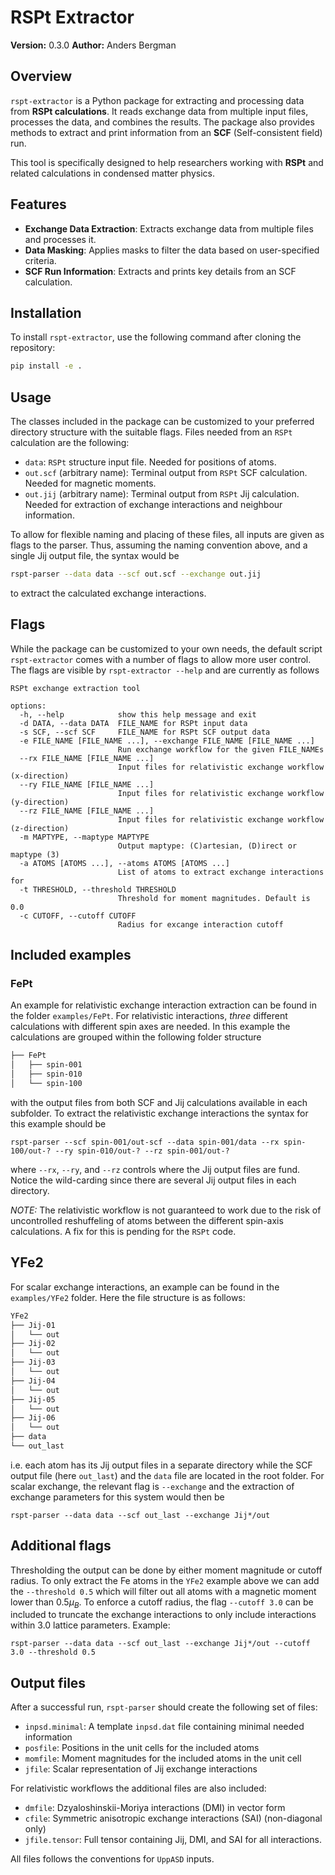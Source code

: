 # RSPt Extractor

**Version:** 0.3.0
**Author:** Anders Bergman

## Overview

`rspt-extractor` is a Python package for extracting and processing data from **RSPt calculations**. It reads exchange data from multiple input files, processes the data, and combines the results. The package also provides methods to extract and print information from an **SCF** (Self-consistent field) run.

This tool is specifically designed to help researchers working with **RSPt** and related calculations in condensed matter physics.

## Features

- **Exchange Data Extraction**: Extracts exchange data from multiple files and processes it.
- **Data Masking**: Applies masks to filter the data based on user-specified criteria.
- **SCF Run Information**: Extracts and prints key details from an SCF calculation.

## Installation

To install `rspt-extractor`, use the following command after cloning the repository:

```bash
pip install -e .
```

## Usage

The classes included in the package can be customized to your preferred directory structure with the suitable flags. Files needed from an `RSPt` calculation are the following:

- `data`: `RSPt` structure input file. Needed for positions of atoms.
- `out.scf` (arbitrary name): Terminal output from `RSPt` SCF calculation. Needed for magnetic moments.
- `out.jij` (arbitrary name): Terminal output from `RSPt` Jij calculation. Needed for extraction of exchange interactions and neighbour information.

To allow for flexible naming and placing of these files, all inputs are given as flags to the parser. Thus, assuming the naming convention above, and a single Jij output file, the syntax would be

```bash
rspt-parser --data data --scf out.scf --exchange out.jij
```

to extract the calculated exchange interactions.

## Flags

While the package can be customized to your own needs, the default script `rspt-extractor` comes with a number of flags to allow more user control. The flags are visible by `rspt-extractor --help` and are currently as follows

```syntax
RSPt exchange extraction tool

options:
  -h, --help            show this help message and exit
  -d DATA, --data DATA  FILE_NAME for RSPt input data
  -s SCF, --scf SCF     FILE_NAME for RSPt SCF output data
  -e FILE_NAME [FILE_NAME ...], --exchange FILE_NAME [FILE_NAME ...]
                        Run exchange workflow for the given FILE_NAMEs
  --rx FILE_NAME [FILE_NAME ...]
                        Input files for relativistic exchange workflow (x-direction)
  --ry FILE_NAME [FILE_NAME ...]
                        Input files for relativistic exchange workflow (y-direction)
  --rz FILE_NAME [FILE_NAME ...]
                        Input files for relativistic exchange workflow (z-direction)
  -m MAPTYPE, --maptype MAPTYPE
                        Output maptype: (C)artesian, (D)irect or maptype (3)
  -a ATOMS [ATOMS ...], --atoms ATOMS [ATOMS ...]
                        List of atoms to extract exchange interactions for
  -t THRESHOLD, --threshold THRESHOLD
                        Threshold for moment magnitudes. Default is 0.0
  -c CUTOFF, --cutoff CUTOFF
                        Radius for excange interaction cutoff
```

## Included examples

### FePt

An example for relativistic exchange interaction extraction can be found in the folder `examples/FePt`. For relativistic interactions, *three* different calculations with different spin axes are needed. In this example the calculations are grouped within the following folder structure

```bash
├── FePt
│   ├── spin-001
│   ├── spin-010
│   └── spin-100
```

with the output files from both SCF and Jij calculations available in each subfolder. To extract the relativistic exchange interactions the syntax for this example should be

```syntax
rspt-parser --scf spin-001/out-scf --data spin-001/data --rx spin-100/out-? --ry spin-010/out-? --rz spin-001/out-?
```

where `--rx`, `--ry`, and `--rz` controls where the Jij output files are fund. Notice the wild-carding since there are several Jij output files in each directory.

*NOTE:* The relativistic workflow is not guaranteed to work due to the risk of uncontrolled reshuffeling of atoms between the different spin-axis calculations. A fix for this is pending for the `RSPt` code.

## YFe2

For scalar exchange interactions, an example can be found in the `examples/YFe2` folder. Here the file structure is as follows:

```bash
YFe2
├── Jij-01
│   └── out
├── Jij-02
│   └── out
├── Jij-03
│   └── out
├── Jij-04
│   └── out
├── Jij-05
│   └── out
├── Jij-06
│   └── out
├── data
└── out_last
```

i.e. each atom has its Jij output files in a separate directory while the SCF output file (here `out_last`) and the `data` file are located in the root folder. For scalar exchange, the relevant flag is `--exchange` and the extraction of exchange parameters for this system would then be

```syntax
rspt-parser --data data --scf out_last --exchange Jij*/out
```

## Additional flags

Thresholding the output can be done by either moment magnitude or cutoff radius. To only extract the Fe atoms in the `YFe2` example above we can add the `--threshold 0.5` which will filter out all atoms with a magnetic moment lower than $0.5 \mu_B$. To enforce a cutoff radius, the flag `--cutoff 3.0` can be included to truncate the exchange interactions to only include interactions within $3.0$ lattice parameters. Example:

```syntax
rspt-parser --data data --scf out_last --exchange Jij*/out --cutoff 3.0 --threshold 0.5
```

## Output files

After a successful run, `rspt-parser` should create the following set of files:

- `inpsd.minimal`: A template `inpsd.dat` file containing minimal needed information
- `posfile`: Positions in the unit cells for the included atoms
- `momfile`: Moment magnitudes for the included atoms in the unit cell
- `jfile`: Scalar representation of Jij exchange interactions

For relativistic workflows the additional files are also included:

- `dmfile`: Dzyaloshinskii-Moriya interactions (DMI) in vector form
- `cfile`: Symmetric anisotropic exchange interactions (SAI) (non-diagonal only)
- `jfile.tensor`: Full tensor containing Jij, DMI, and SAI for all interactions.

All files follows the conventions for `UppASD` inputs.
